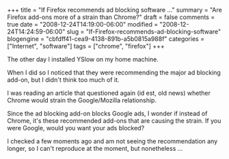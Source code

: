+++
title = "If Firefox recommends ad blocking software ..."
summary = "Are Firefox add-ons more of a strain than Chrome?"
draft = false
comments = true
date = "2008-12-24T14:19:00-06:00"
modified = "2008-12-24T14:24:59-06:00"
slug = "If-Firefox-recommends-ad-blocking-software"
blogengine = "cbfdff41-cea9-4138-891b-a5b0815a988f"
categories = ["Internet", "software"]
tags = ["chrome", "firefox"]
+++

<p>
The other day I installed YSlow on my home machine.
</p>
<p>
When I did so I noticed that they were recommending the major ad blocking add-on, but I didn&#39;t think too much of it.
</p>
<p>
I was reading an article that&nbsp;questioned again (id est, old news)&nbsp;whether Chrome would strain the Google/Mozilla relationship.
</p>
<p>
Since the ad blocking add-on blocks Google ads, I wonder if instead of Chrome, it&#39;s these recommended add-ons that are causing the strain. If you were Google, would you want your ads blocked?
</p>
<p>
I checked a few moments ago and am not seeing the recommendation any longer, so I can&#39;t reproduce at the moment, but nonetheless ...
</p>

